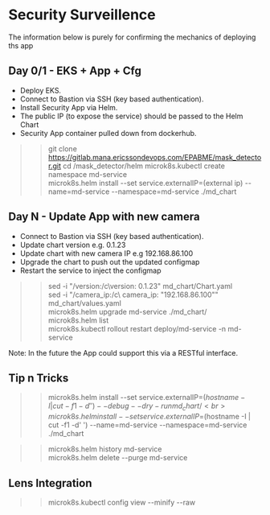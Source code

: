 # Security Surveillence
The information below is purely for confirming the mechanics of deploying ths app

## Day 0/1 - EKS + App + Cfg

- Deploy EKS.<br>
- Connect to Bastion via SSH (key based authentication).<br>
- Install Security App via Helm.<br>
- The public IP (to expose the service) should be passed to the Helm Chart <br>
- Security App container pulled down from dockerhub.<br>

>>git clone https://gitlab.mana.ericssondevops.com/EPABME/mask_detector.git
>>cd /mask_detector/helm
>>microk8s.kubectl create namespace md-service<br>
>>microk8s.helm install --set service.externalIP=(external ip) --name=md-service --namespace=md-service ./md_chart<br>

## Day N - Update App with new camera

- Connect to Bastion via SSH (key based authentication).<br>
- Update chart version e.g. 0.1.23<br>
- Update chart with new camera IP e.g 192.168.86.100<br>
- Upgrade the chart to push out the updated configmap<br>
- Restart the service to inject the configmap<br>
>>sed -i "/version:/c\version: 0.1.23" md_chart/Chart.yaml<br>
>>sed -i "/camera_ip:/c\  camera_ip: \"192.168.86.100\"" md_chart/values.yaml<br>
>>microk8s.helm upgrade md-service ./md_chart/<br>
>>microk8s.helm list<br>
>>microk8s.kubectl rollout restart deploy/md-service -n md-service<br>

Note: In the future the App could support this via a RESTful interface.


## Tip n Tricks
>>microk8s.helm install --set service.externalIP=$(hostname -I | cut -f1 -d' ') --debug --dry-run md_chart/<br>
>>microk8s.helm install --set service.externalIP=$(hostname -I | cut -f1 -d' ') --name=md-service --namespace=md-service ./md_chart<br>

>>microk8s.helm history md-service<br>
>>microk8s.helm delete --purge md-service<br>

## Lens Integration
>>microk8s.kubectl config view --minify --raw<br>
